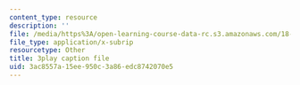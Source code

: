 ```yaml
---
content_type: resource
description: ''
file: /media/https%3A/open-learning-course-data-rc.s3.amazonaws.com/18-085-computational-science-and-engineering-i-fall-2008/3ac8557a15ee950c3a86edc8742070e5_tkyv1D1tZGg.srt
file_type: application/x-subrip
resourcetype: Other
title: 3play caption file
uid: 3ac8557a-15ee-950c-3a86-edc8742070e5
---
```

